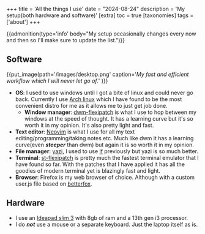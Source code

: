 +++
title = 'All the things I use'
date = "2024-08-24"
description = 'My setup(both hardware and software)'
[extra]
toc = true
[taxonomies]
tags = ['about']
+++

{{admonition(type='info' body="My setup occasionally changes every now and then so I'll make sure to update the list.")}}

## Software

{{put_image(path='/images/desktop.png' caption='<em>My fast and efficient workflow which I will never let go of.</em>' )}}

- **OS**: I used to use windows until I got a bite of linux and could never go back.
 Currently I use [Arch linux](https://archlinux.org/) which I have found to be the most convenient distro for me as it allows me to just get job done.
  - **Window manager**: [dwm-flexipatch](https://github.com/bakkeby/dwm-flexipatch) is what I use to hop between my windows at the speed of thought. It has a learning curve but it's so worth it in my opinion. It's also pretty light and fast.
- **Text editor**: [Neovim](https://github.com/mohammad-amin-khajeh/lazyvim) is what I use for all my text editing/programming/taking notes etc. Much like dwm it has a learning curve(even ***steeper*** than dwm) but again it is so worth it in my opinion.
- **File manager**: [yazi](https://yazi-rs.github.io/), I used to use [lf](https://github.com/gokcehan/lf) previously but yazi is so much better.
- **Terminal**: [st-flexipatch](https://github.com/mohammad-amin-khajeh/st) is pretty much the fastest terminal emulator that I have found so far. With the patches that I have applied it has all the goodies of modern terminal yet is blazingly fast and light.
- **Browser**: Firefox is my web browser of choice. Although with a custom user.js file based on [betterfox](https://github.com/yokoffing/Betterfox).

## Hardware

- I use an [Ideapad slim 3](https://psref.lenovo.com/Product/IdeaPad/IdeaPad_Slim_3_15IRU8) with 8gb of ram and a 13th gen i3 processor.
- I do ***not***  use a mouse or a separate keyboard. Just the laptop itself as is.

